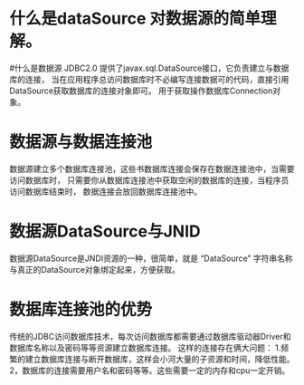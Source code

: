 # 什么是dataSource 对数据源的简单理解。

 #什么是数据源
    JDBC2.0 提供了javax.sql.DataSource接口，它负责建立与数据库的连接，
    当在应用程序总访问数据库时不必编写连接数据可的代码，直接引用DataSource获取数据库的连接对象即可。
    用于获取操作数据库Connection对象。
    
# 数据源与数据连接池    
数据源建立多个数据库连接池，这些书数据库连接会保存在数据连接池中，当需要访问数据库时，
只需要你从数据库连接池中获取空闲的数据库的连接，当程序员访问数据库结束时，
数据连接会放回数据库连接池中。

# 数据源DataSource与JNID
数据源DataSource是JNDI资源的一种，很简单，就是 “DataSource” 字符串名称与真正的DataSource对象绑定起来，方便获取。

# 数据库连接池的优势
传统的JDBC访问数据库技术，每次访问数据库都需要通过数据库驱动器Driver和数据库名称以及密码等等资源建立数据库连接。
这样的连接存在俩大问题：
1.频繁的建立数据库连接与断开数据库，这样会小河大量的子资源和时间，降低性能。
2，数据库的连接需要用户名和密码等等。这些需要一定的内存和cpu一定开销。
